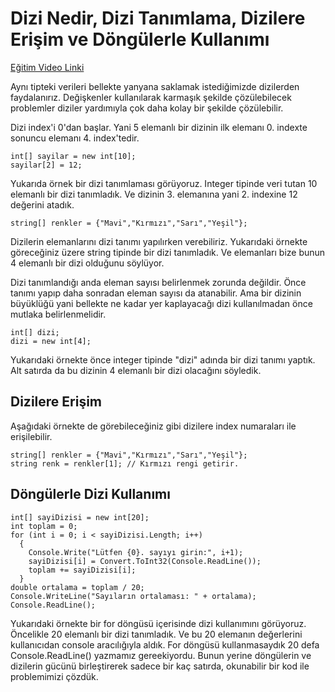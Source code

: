 # Dizi Nedir, Dizi Tanımlama, Dizilere Erişim ve Döngülerle Kullanımı

[Eğitim Video Linki](https://www.youtube.com/watch?v=Lu39DFvRBN4)

Aynı tipteki verileri bellekte yanyana saklamak istediğimizde dizilerden faydalanırız. Değişkenler kullanılarak karmaşık şekilde çözülebilecek problemler diziler yardımıyla çok daha kolay bir şekilde çözülebilir.

Dizi index'i 0'dan başlar. Yani 5 elemanlı bir dizinin ilk elemanı 0. indexte sonuncu elemanı 4. index'tedir.

    int[] sayilar = new int[10];
    sayilar[2] = 12;

Yukarıda örnek bir dizi tanımlaması görüyoruz. Integer tipinde veri tutan 10 elemanlı bir dizi tanımladık. Ve dizinin 3. elemanına yani 2. indexine 12 değerini atadık.

    string[] renkler = {"Mavi","Kırmızı","Sarı","Yeşil"};

Dizilerin elemanlarını dizi tanımı yapılırken verebiliriz. Yukarıdaki örnekte göreceğiniz üzere string tipinde bir dizi tanımladık. Ve elemanları bize bunun 4 elemanlı bir dizi olduğunu söylüyor.

Dizi tanımlandığı anda eleman sayısı belirlenmek zorunda değildir. Önce tanımı yapıp daha sonradan eleman sayısı da atanabilir. Ama bir dizinin büyüklüğü yani bellekte ne kadar yer kaplayacağı dizi kullanılmadan önce mutlaka belirlenmelidir.

    int[] dizi;
    dizi = new int[4];
Yukarıdaki örnekte önce integer tipinde "dizi" adında bir dizi tanımı yaptık. Alt satırda da bu dizinin 4 elemanlı bir dizi olacağını söyledik.

## Dizilere Erişim

Aşağıdaki örnekte de görebileceğiniz gibi dizilere index numaraları ile erişilebilir.

    string[] renkler = {"Mavi","Kırmızı","Sarı","Yeşil"};
    string renk = renkler[1]; // Kırmızı rengi getirir.

## Döngülerle Dizi Kullanımı

    int[] sayiDizisi = new int[20];
    int toplam = 0;
    for (int i = 0; i < sayiDizisi.Length; i++)
      {
        Console.Write("Lütfen {0}. sayıyı girin:", i+1);
        sayiDizisi[i] = Convert.ToInt32(Console.ReadLine());
        toplam += sayiDizisi[i];
      }
    double ortalama = toplam / 20;
    Console.WriteLine("Sayıların ortalaması: " + ortalama);
    Console.ReadLine();


Yukarıdaki örnekte bir for döngüsü içerisinde dizi kullanımını görüyoruz. Öncelikle 20 elemanlı bir dizi tanımladık. Ve bu 20 elemanın değerlerini kullanıcıdan console aracılığıyla aldık. For döngüsü kullanmasaydık 20 defa Console.ReadLine() yazmamız gereekiyordu. Bunun yerine döngülerin ve dizilerin gücünü birleştirerek sadece bir kaç satırda, okunabilir bir kod ile problemimizi çözdük.